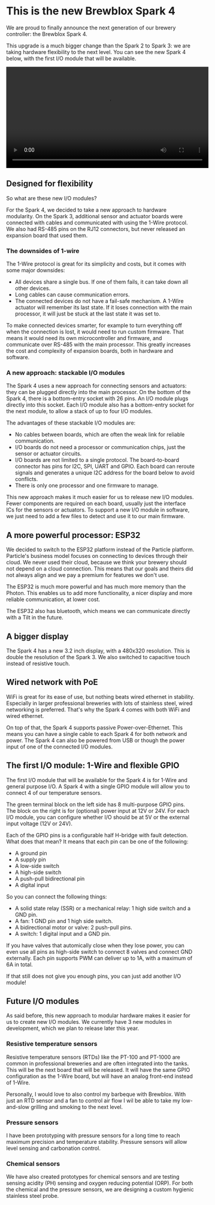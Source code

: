 # This is the new Brewblox Spark 4

We are proud to finally announce the next generation of our brewery controller: the Brewblox Spark 4.

This upgrade is a much bigger change than the Spark 2 to Spark 3: we are taking hardware flexibility to the next level.
You can see the new Spark 4 below, with the first I/O module that will be available.

<p align="center">
<video width="540" autoplay loop>
<source src="/images/spark4/rotating-spark4.webm">
</video>

<Gallery
:images="['/images/spark4/spark4-01.jpg','/images/spark4/spark4-02.jpg','/images/spark4/spark4-03.jpg','/images/spark4/spark4-04.jpg']"
thumb-size="150px"
/>
</Gallery>
</p>


## Designed for flexibility
So what are these new I/O modules?

For the Spark 4, we decided to take a new approach to hardware modularity.
On the Spark 3, additional sensor and actuator boards were connected with cables and communicated with using the 1-Wire protocol.
We also had RS-485 pins on the RJ12 connectors, but never released an expansion board that used them.

### The downsides of 1-wire
The 1-Wire protocol is great for its simplicity and costs, but it comes with some major downsides:

- All devices share a single bus. If one of them fails, it can take down all other devices.
- Long cables can cause communication errors.
- The connected devices do not have a fail-safe mechanism. A 1-Wire actuator will remember its last state. If it loses connection with the main processor, it will just be stuck at the last state it was set to.

To make connected devices smarter, for example to turn everything off when the connection is lost, it would need to run custom firmware.
That means it would need its own microcontroller and firmware, and communicate over RS-485 with the main processor.
This greatly increases the cost and complexity of expansion boards, both in hardware and software.

### A new approach: stackable I/O modules
The Spark 4 uses a new approach for connecting sensors and actuators: they can be plugged directly into the main processor.
On the bottom of the Spark 4, there is a bottom-entry socket with 26 pins. An I/O module plugs directly into this socket.
Each I/O module also has a bottom-entry socket for the next module, to allow a stack of up to four I/O modules.

<p align="center">
<Gallery
:images="['/images/spark4/spark4-05.jpg','/images/spark4/spark4-06.jpg','/images/spark4/spark4-14.jpg','/images/spark4/spark4-08.jpg','/images/spark4/spark4-07.jpg','/images/spark4/spark4-15.jpg']"
thumb-size="230px"
/>
</Gallery>
</p>

The advantages of these stackable I/O modules are:

- No cables between boards, which are often the weak link for reliable communication.
- I/O boards do not need a processor or communication chips, just the sensor or actuator circuits.
- I/O boards are not limited to a single protocol. The board-to-board connector has pins for I2C, SPI, UART and GPIO.
  Each board can reroute signals and generates a unique I2C address for the board below to avoid conflicts.
- There is only one processor and one firmware to manage.

This new approach makes it much easier for us to release new I/O modules.
Fewer components are required on each board, usually just the interface ICs for the sensors or actuators.
To support a new I/O module in software, we just need to add a few files to detect and use it to our main firmware.

## A more powerful processor: ESP32
<p align="center">
<Gallery
:images="['/images/spark4/spark4-16.jpg']"
thumb-size="500px"
/>
</Gallery>
</p>

We decided to switch to the ESP32 platform instead of the Particle platform.
Particle's business model focuses on connecting to devices through their cloud.
We never used their cloud, because we think your brewery should not depend on a cloud connection.
This means that our goals and theirs did not always align and we pay a premium for features we don't use.

The ESP32 is much more powerful and has much more memory than the Photon.
This enables us to add more functionality, a nicer display and more reliable communication, at lower cost.

The ESP32 also has bluetooth, which means we can communicate directly with a Tilt in the future.

## A bigger display
The Spark 4 has a new 3.2 inch display, with a 480x320 resolution. This is double the resolution of the Spark 3.
We also switched to capacitive touch instead of resistive touch.

## Wired network with PoE
WiFi is great for its ease of use, but nothing beats wired ethernet in stability.
Especially in larger professional breweries with lots of stainless steel, wired networking is preferred.
That's why the Spark 4 comes with both WiFi and wired ethernet.

On top of that, the Spark 4 supports passive Power-over-Ethernet. This means you can have a single cable to each Spark 4 for both network and power.
The Spark 4 can also be powered from USB or though the power input of one of the connected I/O modules.

## The first I/O module: 1-Wire and flexible GPIO
The first I/O module that will be available for the Spark 4 is for 1-Wire and general purpose I/O.
A Spark 4 with a single GPIO module will allow you to connect 4 of our temperature sensors.

<p align="center">
<Gallery
:images="['/images/spark4/spark4-12.jpg', '/images/spark4/spark4-13.jpg', '/images/spark4/spark4-17.jpg', '/images/spark4/spark4-18.jpg']"
thumb-size="170px"
/>
</Gallery>
</p>

The green terminal block on the left side has 8 multi-purpose GPIO pins. The block on the right is for (optional) power input at 12V or 24V.
For each I/O module, you can configure whether I/O should be at 5V or the external input voltage (12V or 24V).

Each of the GPIO pins is a configurable half H-bridge with fault detection. What does that mean?
It means that each pin can be one of the following:
- A ground pin
- A supply pin
- A low-side switch
- A high-side switch
- A push-pull bidirectional pin
- A digital input

So you can connect the following things:
- A solid state relay (SSR) or a mechanical relay: 1 high side switch and a GND pin.
- A fan: 1 GND pin and 1 high side switch.
- A bidirectional motor or valve: 2 push-pull pins.
- A switch: 1 digital input and a GND pin.

If you have valves that automically close when they lose power, you can even use all pins as high-side switch to connect 8 valves and connect GND externally.
Each pin supports PWM can deliver up to 1A, with a maximum of 6A in total.

If that still does not give you enough pins, you can just add another I/O module!


## Future I/O modules
As said before, this new approach to modular hardware makes it easier for us to create new I/O modules.
We currently have 3 new modules in development, which we plan to release later this year.

### Resistive temperature sensors
Resistive temperature sensors (RTDs) like the PT-100 and PT-1000 are common in professional breweries and are often integrated into the tanks.
This will be the next board that will be released. It will have the same GPIO configuration as the 1-Wire board, but will have an analog front-end instead of 1-Wire.

Personally, I would love to also control my barbeque with Brewblox.
With just an RTD sensor and a fan to control air flow I wil be able to take my low-and-slow grilling and smoking to the next level.

### Pressure sensors
I have been prototyping with pressure sensors for a long time to reach maximum precision and temperature stability.
Pressure sensors will allow level sensing and carbonation control.

### Chemical sensors
We have also created prototypes for chemical sensors and are testing sensing acidity (PH) sensing and oxygen reducing potential (ORP).
For both the chemical and the pressure sensors, we are designing a custom hygienic stainless steel probe.
